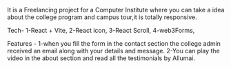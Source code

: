 It is a Freelancing project for a Computer Institute where you can take a idea about the college program and campus tour,it is totally responsive.

Tech-
 1-React + Vite,
 2-React icon,
 3-React Scroll,
 4-web3Forms,

 Features - 
 1-when you fill the form in the contact section the college admin received an email along with your details and message.
 2-You can play the video in the about section and read all the testimonials by Allumai.

